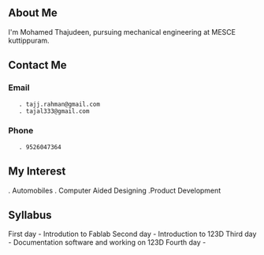 ## About Me
  I'm Mohamed Thajudeen, pursuing mechanical engineering at MESCE kuttippuram.
  
## Contact Me
   
   ### Email
       . tajj.rahman@gmail.com
       . tajal333@gmail.com
       
   ### Phone 
       . 9526047364
       
## My Interest
  . Automobiles
  . Computer Aided Designing
  .Product Development
  
## Syllabus
  First day - Introdution to Fablab
  Second day - Introduction to 123D
  Third day - Documentation software and working on 123D
  Fourth day -

  
